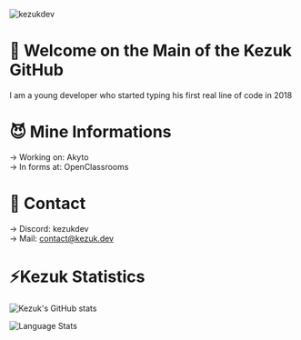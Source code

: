 <p align="left"> <img src="https://komarev.com/ghpvc/?username=kezukdev&label=Profile%20views&color=0e75b6&style=flat" alt="kezukdev" /> </p>

# 💼 Welcome on the Main of the Kezuk GitHub
I am a young developer who started typing his first real line of code in 2018

# 😈 Mine Informations
 -> Working on: Akyto\
 -> In forms at: OpenClassrooms

# 🤖 Contact
 -> Discord: kezukdev\
 -> Mail: contact@kezuk.dev
 
 # ⚡️Kezuk Statistics
![Kezuk's GitHub stats](https://github-readme-stats.vercel.app/api?username=kezukdev&count_private=true)

<img align="left" alt="Language Stats" src="https://github-readme-stats.anuraghazra1.vercel.app/api/top-langs/?username=kezukdev&show_icons=true&theme=dark" />

